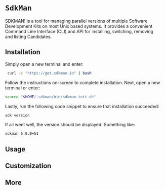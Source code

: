 # `SdkMan`

SDKMAN! is a tool for managing parallel versions of multiple Software Development Kits on most Unix based systems. It provides a convenient Command Line Interface (CLI) and API for installing, switching, removing and listing Candidates.

## Installation
Simply open a new terminal and enter:

```bash
 curl -s "https://get.sdkman.io" | bash
```

Follow the instructions on-screen to complete installation.
Next, open a new terminal or enter:

```bash
source "$HOME/.sdkman/bin/sdkman-init.sh"
```

Lastly, run the following code snippet to ensure that installation succeeded:

```bash
sdk version
```

If all went well, the version should be displayed. Something like:
```bash
sdkman 5.0.0+51
```
## Usage
<!--
  In this section you can add commands/features that are commonly used. It
  should _at least_ include the default usage. A bonus is if you add
  descriptions for extra features. If it's a command-line tool you are writing
  about you could for example write about some useful flags. See iTerm/tree
  for an example.
-->

## Customization
<!-- If the tool has any useful customization it can be added here -->

## More
<!-- Add more sections if you think they are useful -->


